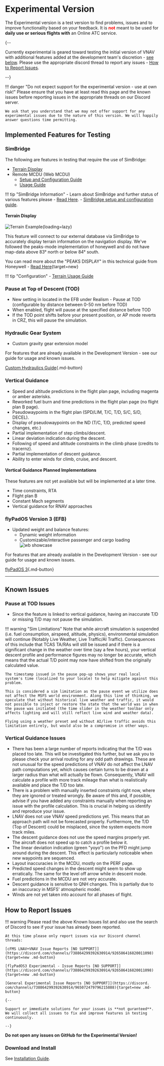 # Experimental Version

The Experimental version is a test version to find problems, issues and to improve functionality based on your feedback. It is <span style=color:red>**not**</span> meant to be used for **daily use or serious flights with** an Online ATC service.

{--

Currently experimental is geared toward testing the initial version of VNAV with additional features added at the development team's discretion - [see below](#implemented-features-for-testing). Please use the appropriate discord thread to report any issues - [How to Report Issues](#how-to-report-issues).

--}

!!! danger "Do not expect support for the experimental version - use at own risk!"
    Please ensure that you have at least read this page and the known issues before reporting issues in the appropriate threads on our Discord server.

    We ask that you understand that we may not offer support for any experimental issues due to the nature of this version. We will happily answer questions time permitting.

## Implemented Features for Testing

### SimBridge

The following are features in testing that require the use of SimBridge:

- [Terrain Display](#terrain-display)
- Remote MCDU (Web MCDU) 
    - [Setup and Configuration Guide](../../simbridge/remote-displays/configuration.md)
    - [Usage Guide](../../simbridge/remote-displays/remote-mcdu.md)

!!! tip "SimBridge Information"
    - Learn about SimBridge and further status of various features please - [Read Here](../../simbridge/index.md).
    - [SimBridge setup and configuration guide](../../simbridge/configuration.md).

#### Terrain Display

![Terrain Example](https://user-images.githubusercontent.com/64070348/171737355-3633f9dc-b3f9-44fe-8dd0-34e6e8a7569f.png){loading=lazy}

This feature will connect to our external database via SimBridge to accurately display terrain information on the navigation display. We've followed the peaks-mode implementation 
of honeywell and do not have map-data above 83° north or below 84° south. 

You can read more about the "PEAKS DISPLAY" in this technical guide from Honeywell - [Read Here](https://skybrary.aero/sites/default/files/bookshelf/3364.pdf){target=new}

!!! tip "Configuration"
    - [Terrain Usage Guide](../../simbridge/terrain.md)

### Pause at Top of Descent (TOD)

- New setting in located in the EFB under Realism - Pause at TOD (configurable by distance between 0-50 nm before TOD)
- When enabled, flight will pause at the specified distance before TOD
- If the TOD point shifts before your present position, or AP mode reverts in CRZ, this will pause the simulation.

### Hydraulic Gear System

- Custom gravity gear extension model

For features that are already available in the Development Version - see our guide for usage and known issues.

[Custom Hydraulics Guide](../feature-guides/custom-hydraulics.md){.md-button}

### Vertical Guidance

- Speed and altitude predictions in the flight plan page, including magenta or amber asterisks.
- Reworked fuel burn and time predictions in the flight plan page (no flight plan B page).
- Pseudowaypoints in the flight plan (SPD/LIM, T/C, T/D, S/C, S/D, DECEL).
- Display of pseudowaypoints on the ND (T/C, T/D, predicted speed changes, etc.)
- Partial implementation of step climbs/descent.
- Linear deviation indication during the descent.
- Following of speed and altitude constraints in the climb phase (credits to tracernz).
- Partial implementation of descent guidance.
- Ability to enter winds for climb, cruise, and descent.

#### Vertical Guidance Planned Implementations

These features are not yet available but will be implemented at a later time.

- Time constraints, RTA
- Flight plan B
- Constant Mach segments
- Vertical guidance for RNAV approaches

### flyPadOS Version 3 (EFB)

- Updated weight and balance features:
    - Dynamic weight information
    - Customizable/interactive passenger and cargo loading
    ![wb showcase](../assets/support-guide/wb_new1.png)

For features that are already available in the Development Version - see our guide for usage and known issues.

[flyPadOS 3](../feature-guides/flypados3/index.md){.md-button}

---

## Known Issues

### Pause at TOD Issues

- Since the feature is linked to vertical guidance, having an inaccurate T/D or missing T/D may not pause the simulation.

!!! warning "Sim Limitations"
    Note that while aircraft simulation is suspended (i.e. fuel consumption, airspeed, altitude, physics), environmental simulation will continue (Notably Live Weather, Live Traffic/AI Traffic). Consequences of this include that TCAS TA/RAs will still be issued and if there is a significant change in the weather over time (say a few hours), your vertical descent profile and performance figures may no longer be accurate, which means that the actual T/D point may now have shifted from the originally calculated value.

    The timestamp issued in the pause pop-up shows your real local system's time (localized to your locale) to help mitigate against this problem.

    This is considered a sim limitation as the pause event we utilize does not affect the MSFS world environment. Along this line of thinking, we speculate that without historical live weather and traffic, it would not possible to inject or restore the state that the world was in when the pause was initiated (the time slider in the weather toolbar only affects lighting and will still reflect live wind and weather data).

    Flying using a weather preset and without AI/live traffic avoids this limitation entirely, but would also be a compromise in other ways.

### Vertical Guidance Issues

- There has been a large number of reports indicating that the T/D was placed too late. This will be investigated this further, but we ask you to please check your arrival routing for any odd path drawings. These are not unusual for the speed predictions of VNAV do not affect the LNAV path computations yet, which causes certain turns to be drawn at a larger radius than what will actually be flown. Consequently, VNAV will calculate a profile with more track mileage than what is realistically available and place the T/D too late.
- There is a problem with manually inserted constraints right now, where they are ignored or treated wrongly. Be aware of this and, if possible, advise if you have added any constraints manually when reporting an issue with the profile calculation. This is crucial in helping us identify and reproduce your issue.
- LNAV does not use VNAV speed predictions yet. This means that an approach path will not be forecasted properly. Furthermore, the T/D (Top of Descent) could be misplaced, since the system expects more track miles.
- The descent guidance does not use the speed margins properly yet. The aircraft does not speed up to catch a profile below it.
- The linear deviation indication (green "yoyo") on the PFD might jump around during the descent. This effect is particularly noticeable when new waypoints are sequenced.
- Layout inaccuracies in the MCDU, mostly on the PERF page.
- Predicted speed changes in the descent might seem to show up erratically. The same for the level off arrow while in descent mode.
- Fuel predictions in the MCDU are not very accurate.
- Descent guidance is sensitive to QNH changes. This is partially due to an inaccuracy in MSFS' atmospheric model.
- Winds are not yet taken into account for all phases of flight.

## How to Report Issues

<!--
!!! warning
    We are not taking issue reports at this time.
-->

!!! warning
    Please read the above Known Issues list and also use the search of Discord to see if your issue has already been reported.

    At this time please only report issues via our Discord channel threads:

    [cFMS LNAV+VNAV Issue Reports [NO SUPPORT]](https://discord.com/channels/738864299392630914/926586416820011098){target=new .md-button}

    [flyPadOS3 Experimental - Issue Reports [NO SUPPORT]](https://discord.com/channels/738864299392630914/926586416820011098){target=new .md-button}

    [General Experimental Issue Reports [NO SUPPORT]](https://discord.
    com/channels/738864299392630914/965072479796215888){target=new .md-button}

    {--

    Support or immediate solutions for your issues is **not guranteed**. We will collect all issues to fix and improve features in testing continuously.

    --}

**Do not open any issues on GitHub for the Experimental Version!**

### Download and Install

See [Installation Guide](../installation.md#downloads).